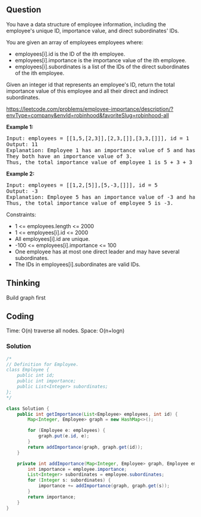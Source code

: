 ## Question
You have a data structure of employee information, including the employee's unique ID, importance value, and direct subordinates' IDs.

You are given an array of employees employees where:

* employees[i].id is the ID of the ith employee.
* employees[i].importance is the importance value of the ith employee.
* employees[i].subordinates is a list of the IDs of the direct subordinates of the ith employee.

Given an integer id that represents an employee's ID, return the total importance value of this employee and all their direct and indirect subordinates.

https://leetcode.com/problems/employee-importance/description/?envType=company&envId=robinhood&favoriteSlug=robinhood-all

**Example 1:**
<pre>
Input: employees = [[1,5,[2,3]],[2,3,[]],[3,3,[]]], id = 1
Output: 11
Explanation: Employee 1 has an importance value of 5 and has two direct subordinates: employee 2 and employee 3.
They both have an importance value of 3.
Thus, the total importance value of employee 1 is 5 + 3 + 3 = 11.
</pre>

**Example 2:**
<pre>
Input: employees = [[1,2,[5]],[5,-3,[]]], id = 5
Output: -3
Explanation: Employee 5 has an importance value of -3 and has no direct subordinates.
Thus, the total importance value of employee 5 is -3.
</pre>

Constraints:
* 1 <= employees.length <= 2000
* 1 <= employees[i].id <= 2000
* All employees[i].id are unique.
* -100 <= employees[i].importance <= 100
* One employee has at most one direct leader and may have several subordinates.
* The IDs in employees[i].subordinates are valid IDs.


## Thinking
Build graph first

## Coding
Time: O(n) traverse all nodes. 
Space: O(n+logn) 
### Solution
```java
/*
// Definition for Employee.
class Employee {
    public int id;
    public int importance;
    public List<Integer> subordinates;
};
*/

class Solution {
    public int getImportance(List<Employee> employees, int id) {
        Map<Integer, Employee> graph = new HashMap<>();

        for (Employee e: employees) {
            graph.put(e.id, e);
        }
        return addImportance(graph, graph.get(id));
    }

    private int addImportance(Map<Integer, Employee> graph, Employee employee) {
        int importance = employee.importance;
        List<Integer> subordinates = employee.subordinates;
        for (Integer s: subordinates) {
            importance += addImportance(graph, graph.get(s));
        }
        return importance;
    }
}
```